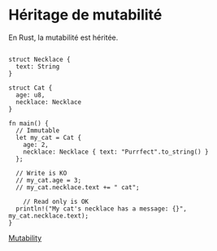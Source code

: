# Héritage de mutabilité

En Rust, la mutabilité est héritée.

```rust,editable

struct Necklace {
  text: String
}

struct Cat {
  age: u8,
  necklace: Necklace
}

fn main() {
  // Immutable
  let my_cat = Cat {
    age: 2,
    necklace: Necklace { text: "Purrfect".to_string() }
  };

  // Write is KO
  // my_cat.age = 3;
  // my_cat.necklace.text += " cat";

    // Read only is OK
  println!("My cat's necklace has a message: {}", my_cat.necklace.text);
}
```

[Mutability](https://doc.rust-lang.org/beta/book/ch03-01-variables-and-mutability.html)
